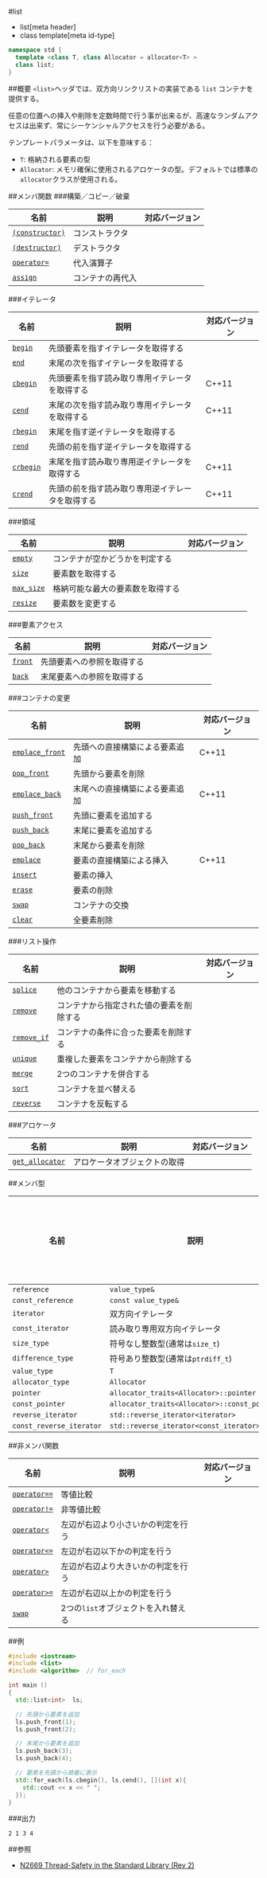 #list
* list[meta header]
* class template[meta id-type]

```cpp
namespace std {
  template <class T, class Allocator = allocator<T> >
  class list;
}
```

##概要
`<list>`ヘッダでは、双方向リンクリストの実装である `list` コンテナを提供する。

任意の位置への挿入や削除を定数時間で行う事が出来るが、高速なランダムアクセスは出来ず、常にシーケンシャルアクセスを行う必要がある。

テンプレートパラメータは、以下を意味する：

- `T`: 格納される要素の型
- `Allocator`: メモリ確保に使用されるアロケータの型。デフォルトでは標準の`allocator`クラスが使用される。


##メンバ関数
###構築／コピー／破棄

| 名前 | 説明 | 対応バージョン |
|-----------------------------------|----------------|-------|
| [`(constructor)`](./list/op_constructor.md) | コンストラクタ | |
| [`(destructor)`](./list/op_destructor.md) | デストラクタ | |
| [`operator=`](./list/op_assign.md) | 代入演算子 | |
| [`assign`](./list/assign.md) | コンテナの再代入 | |


###イテレータ

| 名前 | 説明 | 対応バージョン |
|--------------------------------|----------------|-------|
| [`begin`](./list/begin.md)     | 先頭要素を指すイテレータを取得する               | |
| [`end`](./list/end.md)         | 末尾の次を指すイテレータを取得する               | |
| [`cbegin`](./list/cbegin.md)   | 先頭要素を指す読み取り専用イテレータを取得する   | C++11 |
| [`cend`](./list/cend.md)       | 末尾の次を指す読み取り専用イテレータを取得する   | C++11 |
| [`rbegin`](./list/rbegin.md)   | 末尾を指す逆イテレータを取得する                 | |
| [`rend`](./list/rend.md)       | 先頭の前を指す逆イテレータを取得する             | |
| [`crbegin`](./list/crbegin.md) | 末尾を指す読み取り専用逆イテレータを取得する     | C++11 |
| [`crend`](./list/crend.md)     | 先頭の前を指す読み取り専用逆イテレータを取得する | C++11 |


###領域

| 名前 | 説明 | 対応バージョン |
|----------------------------------|----------------------------------|-------|
| [`empty`](./list/empty.md)       | コンテナが空かどうかを判定する   | |
| [`size`](./list/size.md)         | 要素数を取得する                 | |
| [`max_size`](./list/max_size.md) | 格納可能な最大の要素数を取得する | |
| [`resize`](./list/resize.md)     | 要素数を変更する                 | |


###要素アクセス

| 名前 | 説明 | 対応バージョン |
|----------------------------|----------------------------|-------|
| [`front`](./list/front.md) | 先頭要素への参照を取得する | |
| [`back`](./list/back.md)   | 末尾要素への参照を取得する | |


###コンテナの変更

| 名前 | 説明 | 対応バージョン |
|-----------------|--------------------------------|-------|
| [`emplace_front`](./list/emplace_front.md) | 先頭への直接構築による要素追加 | C++11 |
| [`pop_front`](./list/pop_front.md)         | 先頭から要素を削除             | |
| [`emplace_back`](./list/emplace_back.md)   | 末尾への直接構築による要素追加 | C++11 |
| [`push_front`](./list/push_front.md)       | 先頭に要素を追加する           | |
| [`push_back`](./list/push_back.md)         | 末尾に要素を追加する           | |
| [`pop_back`](./list/pop_back.md)           | 末尾から要素を削除             | |
| [`emplace`](./list/emplace.md)             | 要素の直接構築による挿入       | C++11 |
| [`insert`](./list/insert.md)               | 要素の挿入                     | |
| [`erase`](./list/erase.md)                 | 要素の削除                     | |
| [`swap`](./list/swap.md)                   | コンテナの交換                 | |
| [`clear`](./list/clear.md)                 | 全要素削除                     | |


###リスト操作

| 名前 | 説明 | 対応バージョン |
|------------------------------------|------------------------------------------|-------|
| [`splice`](./list/splice.md)       | 他のコンテナから要素を移動する           | |
| [`remove`](./list/remove.md)       | コンテナから指定された値の要素を削除する | |
| [`remove_if`](./list/remove_if.md) | コンテナの条件に合った要素を削除する     | |
| [`unique`](./list/unique.md)       | 重複した要素をコンテナから削除する       | |
| [`merge`](./list/merge.md)         | 2つのコンテナを併合する                  | |
| [`sort`](./list/sort.md)           | コンテナを並べ替える                     | |
| [`reverse`](./list/reverse.md)     | コンテナを反転する                       | |


###アロケータ

| 名前 | 説明 | 対応バージョン |
|--------------------------------------------|------------------------------|-------|
| [`get_allocator`](./list/get_allocator.md) | アロケータオブジェクトの取得 | |


##メンバ型

| 名前 | 説明 | 対応バージョン |
|--------------------------|------------------------------|-------|
| `reference`              | `value_type&` | |
| `const_reference`        | `const value_type&` | |
| `iterator`               | 双方向イテレータ | |
| `const_iterator`         | 読み取り専用双方向イテレータ | |
| `size_type`              | 符号なし整数型(通常は`size_t`) | |
| `difference_type`        | 符号あり整数型(通常は`ptrdiff_t`) | |
| `value_type`             | `T` | |
| `allocator_type`         | `Allocator` | |
| `pointer`                | `allocator_traits<Allocator>::pointer` | |
| `const_pointer`          | `allocator_traits<Allocator>::const_pointer` | |
| `reverse_iterator`       | `std::reverse_iterator<iterator>` | |
| `const_reverse_iterator` | `std::reverse_iterator<const_iterator>` | |


##非メンバ関数

| 名前 | 説明 | 対応バージョン |
|--------------------------------------------|-------------------------------------|-------|
| [`operator==`](./list/op_equal.md)         | 等値比較                            | |
| [`operator!=`](./list/op_not_equal.md)     | 非等値比較                          | |
| [`operator<`](./list/op_less.md)           | 左辺が右辺より小さいかの判定を行う  | |
| [`operator<=`](./list/op_less_equal.md)    | 左辺が右辺以下かの判定を行う        | |
| [`operator>`](./list/op_greater.md)        | 左辺が右辺より大きいかの判定を行う  | |
| [`operator>=`](./list/op_greater_equal.md) | 左辺が右辺以上かの判定を行う        | |
| [`swap`](./list/swap_free.md)              | 2つの`list`オブジェクトを入れ替える | |


##例
```cpp
#include <iostream>
#include <list>
#include <algorithm>  // for_each

int main ()
{
  std::list<int>  ls;

  // 先頭から要素を追加
  ls.push_front(1);
  ls.push_front(2);

  // 末尾から要素を追加
  ls.push_back(3);
  ls.push_back(4);

  // 要素を先頭から順番に表示
  std::for_each(ls.cbegin(), ls.cend(), [](int x){
    std::cout << x << " ";
  });
}
```

###出力
```
2 1 3 4 
```

##参照
- [N2669 Thread-Safety in the Standard Library (Rev 2)](http://www.open-std.org/jtc1/sc22/wg21/docs/papers/2008/n2669.htm)



